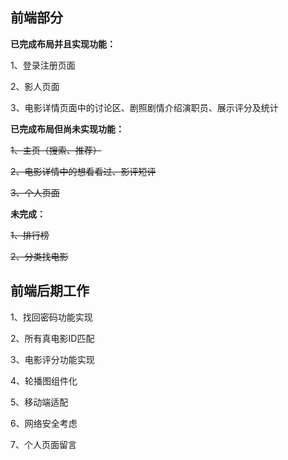 ## 前端部分
**已完成布局并且实现功能：**

1、登录注册页面

2、影人页面

3、电影详情页面中的讨论区、剧照剧情介绍演职员、展示评分及统计

**已完成布局但尚未实现功能：**

~~1、主页（搜索、推荐）~~

~~2、电影详情中的想看看过、影评短评~~

~~3、个人页面~~

**未完成：**

~~1、排行榜~~

~~2、分类找电影~~


## 前端后期工作

1、找回密码功能实现

2、所有真电影ID匹配

3、电影评分功能实现

4、轮播图组件化

5、移动端适配

6、网络安全考虑

7、个人页面留言
